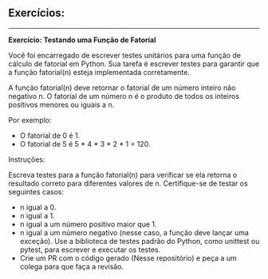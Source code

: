 ## Exercícios:

___________________________________________________________________________________________________________________________________________________________________________________________________

**Exercício: Testando uma Função de Fatorial**

Você foi encarregado de escrever testes unitários para uma função de cálculo de fatorial em Python. Sua tarefa é escrever testes para garantir que a função fatorial(n) esteja implementada corretamente.

A função fatorial(n) deve retornar o fatorial de um número inteiro não negativo n. O fatorial de um número n é o produto de todos os inteiros positivos menores ou iguais a n.

Por exemplo:

-  O fatorial de 0 é 1.
-  O fatorial de 5 é 5 * 4 * 3 * 2 * 1 = 120.

Instruções:

Escreva testes para a função fatorial(n) para verificar se ela retorna o resultado correto para diferentes valores de n.
Certifique-se de testar os seguintes casos:
- n igual a 0.
- n igual a 1.
- n igual a um número positivo maior que 1.
- n igual a um número negativo (nesse caso, a função deve lançar uma exceção).
Use a biblioteca de testes padrão do Python, como unittest ou pytest, para escrever e executar os testes.
- Crie um PR com o código gerado (Nesse repositório) e peça a um colega para que faça a revisão.

